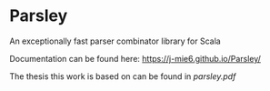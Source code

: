 # Parsley
An exceptionally fast parser combinator library for Scala

Documentation can be found here: https://j-mie6.github.io/Parsley/

The thesis this work is based on can be found in *parsley.pdf*
